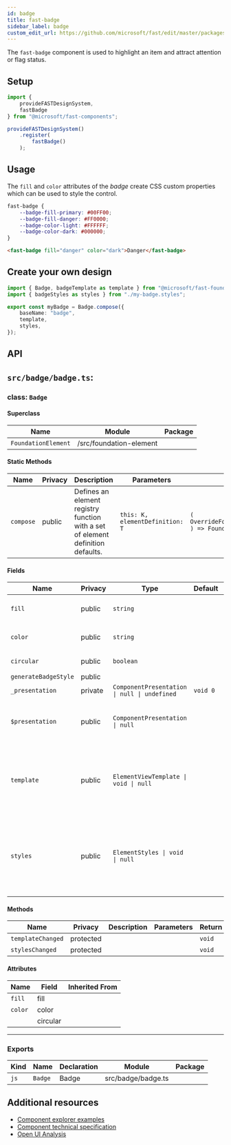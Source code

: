 ```yaml
---
id: badge
title: fast-badge
sidebar_label: badge
custom_edit_url: https://github.com/microsoft/fast/edit/master/packages/web-components/fast-foundation/src/badge/README.md
---
```


The `fast-badge` component is used to highlight an item and attract attention or flag status.

## Setup

```ts
import {
    provideFASTDesignSystem,
    fastBadge
} from "@microsoft/fast-components";

provideFASTDesignSystem()
    .register(
        fastBadge()
    );
```

## Usage

The `fill` and `color` attributes of the *badge* create CSS custom properties which can be used to style the control.

```css
fast-badge {
    --badge-fill-primary: #00FF00;
    --badge-fill-danger: #FF0000;
    --badge-color-light: #FFFFFF;
    --badge-color-dark: #000000;
}
```

```html live
<fast-badge fill="danger" color="dark">Danger</fast-badge>
```

## Create your own design

```ts
import { Badge, badgeTemplate as template } from "@microsoft/fast-foundation";
import { badgeStyles as styles } from "./my-badge.styles";

export const myBadge = Badge.compose({
    baseName: "badge",
    template,
    styles,
});
```

## API

## `src/badge/badge.ts`:

### class: `Badge`

#### Superclass

| Name                | Module                  | Package |
| ------------------- | ----------------------- | ------- |
| `FoundationElement` | /src/foundation-element |         |

#### Static Methods

| Name      | Privacy | Description                                                                     | Parameters                      | Return                                                                                                           | Inherited From    |
| --------- | ------- | ------------------------------------------------------------------------------- | ------------------------------- | ---------------------------------------------------------------------------------------------------------------- | ----------------- |
| `compose` | public  | Defines an element registry function with a set of element definition defaults. | `this: K, elementDefinition: T` | `(         overrideDefinition?: OverrideFoundationElementDefinition<T>     ) => FoundationElementRegistry<T, K>` | FoundationElement |

#### Fields

| Name                 | Privacy | Type                                         | Default  | Description                                                                                                                                                                         | Inherited From    |
| -------------------- | ------- | -------------------------------------------- | -------- | ----------------------------------------------------------------------------------------------------------------------------------------------------------------------------------- | ----------------- |
| `fill`               | public  | `string`                                     |          | Indicates the badge should have a filled style.                                                                                                                                     |                   |
| `color`              | public  | `string`                                     |          | Indicates the badge should have a filled style.                                                                                                                                     |                   |
| `circular`           | public  | `boolean`                                    |          | Indicates the element should be circular                                                                                                                                            |                   |
| `generateBadgeStyle` | public  |                                              |          |                                                                                                                                                                                     |                   |
| `_presentation`      | private | `ComponentPresentation \| null \| undefined` | `void 0` |                                                                                                                                                                                     | FoundationElement |
| `$presentation`      | public  | `ComponentPresentation \| null`              |          | A property which resolves the ComponentPresentation instance for the current component.                                                                                             | FoundationElement |
| `template`           | public  | `ElementViewTemplate \| void \| null`        |          | Sets the template of the element instance. When undefined, the element will attempt to resolve the template from the associated presentation or custom element definition.          | FoundationElement |
| `styles`             | public  | `ElementStyles \| void \| null`              |          | Sets the default styles for the element instance. When undefined, the element will attempt to resolve default styles from the associated presentation or custom element definition. | FoundationElement |

#### Methods

| Name              | Privacy   | Description | Parameters | Return | Inherited From    |
| ----------------- | --------- | ----------- | ---------- | ------ | ----------------- |
| `templateChanged` | protected |             |            | `void` | FoundationElement |
| `stylesChanged`   | protected |             |            | `void` | FoundationElement |

#### Attributes

| Name    | Field    | Inherited From |
| ------- | -------- | -------------- |
| `fill`  | fill     |                |
| `color` | color    |                |
|         | circular |                |

<hr/>

### Exports

| Kind | Name    | Declaration | Module             | Package |
| ---- | ------- | ----------- | ------------------ | ------- |
| `js` | `Badge` | Badge       | src/badge/badge.ts |         |


## Additional resources

* [Component explorer examples](https://explore.fast.design/components/fast-badge)
* [Component technical specification](https://github.com/microsoft/fast/blob/master/packages/web-components/fast-foundation/src/badge/badge.spec.md)
* [Open UI Analysis](https://open-ui.org/components/badge.research)